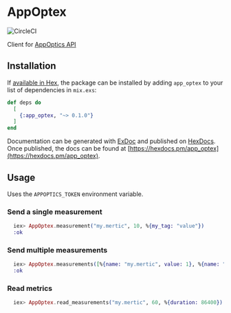 # AppOptex

![CircleCI](https://img.shields.io/circleci/project/github/sashman/app_optex.svg)

Client for [AppOptics API](https://docs.appoptics.com/api/)

## Installation

If [available in Hex](https://hex.pm/docs/publish), the package can be installed
by adding `app_optex` to your list of dependencies in `mix.exs`:

```elixir
def deps do
  [
    {:app_optex, "~> 0.1.0"}
  ]
end
```

Documentation can be generated with [ExDoc](https://github.com/elixir-lang/ex_doc)
and published on [HexDocs](https://hexdocs.pm). Once published, the docs can
be found at [https://hexdocs.pm/app_optex](https://hexdocs.pm/app_optex).

## Usage

Uses the `APPOPTICS_TOKEN` environment variable.

### Send a single measurement

```elixir
  iex> AppOptex.measurement("my.mertic", 10, %{my_tag: "value"})
  :ok
```

### Send multiple measurements

```elixir
  iex> AppOptex.measurements([%{name: "my.mertic", value: 1}, %{name: "my.other_mertic", value: 5}], %{my_tag: "value"})
  :ok
```

### Read metrics

```elixir
  iex> AppOptex.read_measurements("my.mertic", 60, %{duration: 86400})
```